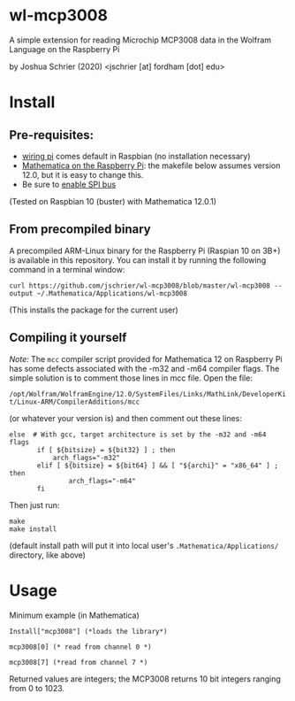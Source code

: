 # wl-mcp3008

A simple extension for reading Microchip MCP3008 data in the Wolfram Language on the Raspberry Pi

by Joshua Schrier (2020) <jschrier [at] fordham [dot] edu>

# Install

## Pre-requisites:

* [wiring pi](http://wiringpi.com) comes default in Raspbian (no installation necessary)
* [Mathematica on the Raspberry Pi](https://www.wolfram.com/raspberry-pi/):  the makefile below assumes version 12.0, but it is easy to change this. 
* Be sure to [enable SPI bus](https://learn.sparkfun.com/tutorials/raspberry-pi-spi-and-i2c-tutorial/all#spi-on-pi) 

(Tested on Raspbian 10 (buster)  with Mathematica 12.0.1)

## From precompiled binary 

A precompiled ARM-Linux binary for the Raspberry Pi (Raspian 10 on 3B+) is available in this repository.  You can install it by running the following command in a terminal window: 

`curl https://github.com/jschrier/wl-mcp3008/blob/master/wl-mcp3008 --output ~/.Mathematica/Applications/wl-mcp3008`

(This installs the package for the current user)


## Compiling it yourself

*Note:*  The `mcc` compiler script provided for Mathematica 12 on Raspberry Pi has some defects associated with the -m32 and -m64 compiler flags. The simple solution is to comment those lines in mcc file. Open the file:

`/opt/Wolfram/WolframEngine/12.0/SystemFiles/Links/MathLink/DeveloperKit/Linux-ARM/CompilerAdditions/mcc`

(or whatever your version is) and then comment out these lines:

```
else  # With gcc, target architecture is set by the -m32 and -m64 flags                                                
       if [ ${bitsize} = ${bit32} ] ; then                                                                             
           arch_flags="-m32"                                                                                           
       elif [ ${bitsize} = ${bit64} ] && [ "${archi}" = "x86_64" ] ; then                                              
               arch_flags="-m64"                                                                                       
       fi
```

Then just run: 

```
make
make install
```

(default install path will put it into local user's `.Mathematica/Applications/` directory, like above)


# Usage

Minimum example (in Mathematica)

```
Install["mcp3008"] (*loads the library*)

mcp3008[0] (* read from channel 0 *)

mcp3008[7] (*read from channel 7 *)
```

Returned values are integers; the MCP3008 returns 10 bit integers ranging from 0 to 1023.

